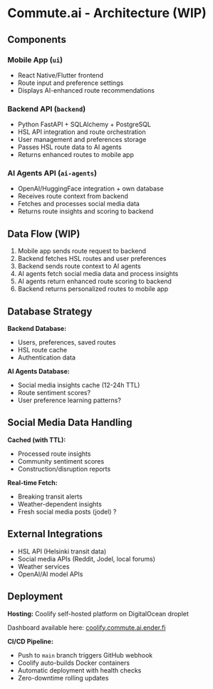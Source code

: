 # Commute.ai - Architecture (WIP)

## Components

### Mobile App (`ui`)
- React Native/Flutter frontend
- Route input and preference settings
- Displays AI-enhanced route recommendations

### Backend API (`backend`)
- Python FastAPI + SQLAlchemy + PostgreSQL
- HSL API integration and route orchestration
- User management and preferences storage
- Passes HSL route data to AI agents
- Returns enhanced routes to mobile app

### AI Agents API (`ai-agents`)
- OpenAI/HuggingFace integration + own database
- Receives route context from backend
- Fetches and processes social media data
- Returns route insights and scoring to backend

## Data Flow (WIP)

1. Mobile app sends route request to backend
2. Backend fetches HSL routes and user preferences
3. Backend sends route context to AI agents
4. AI agents fetch social media data and process insights
5. AI agents return enhanced route scoring to backend
6. Backend returns personalized routes to mobile app

## Database Strategy

**Backend Database:**
- Users, preferences, saved routes
- HSL route cache
- Authentication data

**AI Agents Database:**
- Social media insights cache (12-24h TTL)
- Route sentiment scores?
- User preference learning patterns?

## Social Media Data Handling

**Cached (with TTL):**
- Processed route insights
- Community sentiment scores
- Construction/disruption reports

**Real-time Fetch:**
- Breaking transit alerts
- Weather-dependent insights
- Fresh social media posts (jodel) ?

## External Integrations

- HSL API (Helsinki transit data)
- Social media APIs (Reddit, Jodel, local forums)
- Weather services
- OpenAI/AI model APIs

## Deployment

**Hosting:** Coolify self-hosted platform on DigitalOcean droplet

Dashboard available here: [coolify.commute.ai.ender.fi](https://coolify.commute.ai.ender.fi/)

**CI/CD Pipeline:**
- Push to `main` branch triggers GitHub webhook
- Coolify auto-builds Docker containers
- Automatic deployment with health checks
- Zero-downtime rolling updates
